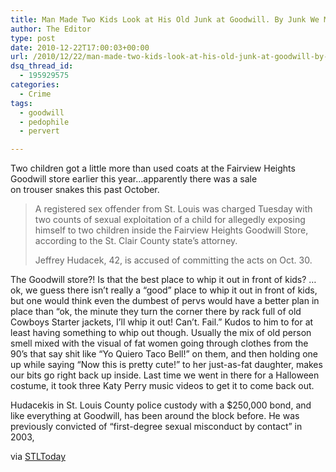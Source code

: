 ```yaml
---
title: Man Made Two Kids Look at His Old Junk at Goodwill. By Junk We Mean Penis.
author: The Editor
type: post
date: 2010-12-22T17:00:03+00:00
url: /2010/12/22/man-made-two-kids-look-at-his-old-junk-at-goodwill-by-junk-we-mean-penis/
dsq_thread_id:
  - 195929575
categories:
  - Crime
tags:
  - goodwill
  - pedophile
  - pervert

---
```

[<img class="alignright size-full wp-image-8319" title="goodwill_logo" src="http://media.punchingkitty.com/wordpress/2010/12/goodwill_logo.jpeg?filter=resize&w=250" alt="" />][1]Two children got a little more than used coats at the Fairview Heights Goodwill store earlier this year&#8230;apparently there was a sale on trouser snakes this past October.

> A registered sex offender from St. Louis was charged Tuesday with two counts of sexual exploitation of a child for allegedly exposing himself to two children inside the Fairview Heights Goodwill Store, according to the St. Clair County state&#8217;s attorney.
> 
> Jeffrey Hudacek, 42, is accused of committing the acts on Oct. 30.

The Goodwill store?! Is that the best place to whip it out in front of kids? &#8230;ok, we guess there isn&#8217;t really a &#8220;good&#8221; place to whip it out in front of kids, but one would think even the dumbest of pervs would have a better plan in place than &#8220;ok, the minute they turn the corner there by rack full of old Cowboys Starter jackets, I&#8217;ll whip it out! Can&#8217;t. Fail.&#8221; Kudos to him to for at least having something to whip out though. Usually the mix of old person smell mixed with the visual of fat women going through clothes from the 90&#8217;s that say shit like &#8220;Yo Quiero Taco Bell!&#8221; on them, and then holding one up while saying &#8220;Now this is pretty cute!&#8221; to her just-as-fat daughter, makes our bits go right back up inside. Last time we went in there for a Halloween costume, it took three Katy Perry music videos to get it to come back out.

Hudacekis in St. Louis County police custody with a $250,000 bond, and like everything at Goodwill, has been around the block before. He was previously convicted of &#8220;first-degree sexual misconduct by contact&#8221; in 2003,

via <a href="http://www.stltoday.com/news/local/crime-and-courts/article_6c93a568-0d67-11e0-89f8-0017a4a78c22.html" target="_blank">STLToday</a>

 [1]: http://media.punchingkitty.com/wordpress/2010/12/goodwill_logo.jpeg